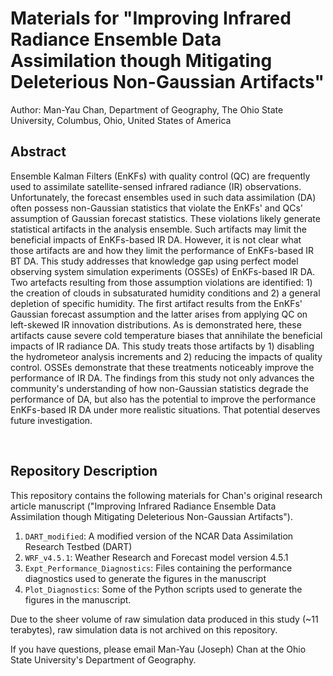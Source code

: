 # Materials for "Improving Infrared Radiance Ensemble Data Assimilation though Mitigating Deleterious Non-Gaussian Artifacts"
Author: Man-Yau Chan, Department of Geography, The Ohio State University, Columbus, Ohio, United States of America
&nbsp; &nbsp;



## Abstract

Ensemble Kalman Filters (EnKFs) with quality control (QC) are frequently used to assimilate satellite-sensed infrared radiance (IR) observations. Unfortunately, the forecast ensembles used in such data assimilation (DA) often possess non-Gaussian statistics that violate the EnKFs' and QCs' assumption of Gaussian forecast statistics. These violations likely generate statistical artifacts in the analysis ensemble. Such artifacts may limit the beneficial impacts of EnKFs-based IR DA. However, it is not clear what those artifacts are and how they limit the performance of EnKFs-based IR BT DA. This study addresses that knowledge gap using perfect model observing system simulation experiments (OSSEs) of EnKFs-based IR DA. Two artefacts resulting from those assumption violations are identified: 1) the creation of clouds in subsaturated humidity conditions and 2) a general depletion of specific humidity. The first artifact results from the EnKFs' Gaussian forecast assumption and the latter arises from applying QC on left-skewed IR innovation distributions. As is demonstrated here, these artifacts cause severe cold temperature biases that annihilate the beneficial impacts of IR radiance DA. This study treats those artifacts by 1) disabling the hydrometeor analysis increments and 2) reducing the impacts of quality control. OSSEs demonstrate that these treatments noticeably improve the performance of IR DA. The findings from this study not only advances the community's understanding of how non-Gaussian statistics degrade the performance of DA, but also has the potential to improve the performance EnKFs-based IR DA under more realistic situations. That potential deserves future investigation.

&nbsp; &nbsp;


## Repository Description
This repository contains the following materials for Chan's original research article manuscript ("Improving Infrared Radiance Ensemble Data Assimilation though Mitigating Deleterious Non-Gaussian Artifacts"). 
1) `DART_modified`: A modified version of the NCAR Data Assimilation Research Testbed (DART)
2) `WRF_v4.5.1`: Weather Research and Forecast model version 4.5.1
3) `Expt_Performance_Diagnostics`: Files containing the performance diagnostics used to generate the figures in the manuscript
4) `Plot_Diagnostics`: Some of the Python scripts used to generate the figures in the manuscript.

Due to the sheer volume of raw simulation data produced in this study (~11 terabytes), raw simulation data is not archived on this repository.

If you have questions, please email Man-Yau (Joseph) Chan at the Ohio State University's Department of Geography.